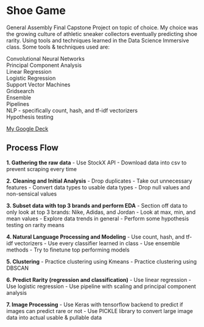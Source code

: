 # Shoe Game
General Assembly Final Capstone Project on topic of choice. My choice was the growing culture of athletic sneaker collectors eventually predicting shoe rarity. Using tools and techniques learned in the Data Science Immersive class. Some tools & techniques used are:

Convolutional Neural Networks\
Principal Component Analysis\
Linear Regression\
Logistic Regression\
Support Vector Machines\
Gridsearch\
Ensemble\
Pipelines\
NLP - specifically count, hash, and tf-idf vectorizers\
Hypothesis testing

[My Google Deck](https://docs.google.com/presentation/d/1UOJk8wIvOb7Ah7lUZBQpM79HJMvQfFRcrlScOc5kc74/edit?usp=sharing)

## Process Flow
**1. Gathering the raw data**
    - Use StockX API
    - Download data into csv to prevent scraping every time

**2. Cleaning and Initial Analysis**
    - Drop duplicates
    - Take out unnecessary features
    - Convert data types to usable data types
    - Drop null values and non-sensical values

**3. Subset data with top 3 brands and perform EDA**
    - Section off data to only look at top 3 brands: Nike, Adidas, and Jordan
    - Look at max, min, and mean values
    - Explore data trends in general
    - Perform some hypothesis testing on rarity means

**4. Natural Language Processing and Modeling**
    - Use count, hash, and tf-idf vectorizers
    - Use every classifier learned in class
    - Use ensemble methods
    - Try to finetune top performing models

**5. Clustering**
    - Practice clustering using Kmeans
    - Practice clustering using DBSCAN

**6. Predict Rarity (regression and classification)**
    - Use linear regression
    - Use logistic regression
    - Use pipeline with scaling and principal component analysis

**7. Image Processing**
    - Use Keras with tensorflow backend to predict if images can predict rare or not
    - Use PICKLE library to convert large image data into actual usable & pullable data
